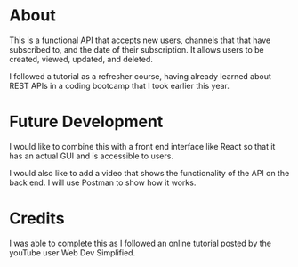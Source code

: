 # About

This is a functional API that accepts new users, channels that that have subscribed to, and the date of their subscription. It allows users to be created, viewed, updated, and deleted. 

I followed a tutorial as a refresher course, having already learned about REST APIs in a coding bootcamp that I took earlier this year. 

# Future Development

I would like to combine this with a front end interface like React so that it has an actual GUI and is accessible to users. 

I would also like to add a video that shows the functionality of the API on the back end. I will use Postman to show how it works.

# Credits

I was able to complete this as I followed an online tutorial posted by the youTube user Web Dev Simplified.